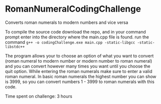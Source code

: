 # RomanNumeralCodingChallenge
Converts roman numerals to modern numbers and vice versa

To compile the source code download the repo, and in your command prompt enter into the directory where the main.cpp file is found.
run the command 
```g++ -o codingChallenge.exe main.cpp -static-libgcc -static-libstdc++```

The program allows your to choose an option of what you want to convert (roman numeral to modern number or modern number to roman numeral)
and you can convert however many times you want until you choose the quit option. 
While entering the roman numerals make sure to enter a valid roman numeral.
In basic roman numerals the highest number you can show is 3999, so you can convert numbers 1 - 3999 to roman numerals with this code. 

Time spent on challenge: 3 hours
